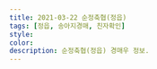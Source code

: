 ```yaml
---
title: 2021-03-22 순정축협(정읍)
tags: [정읍, 송아지경매, 친자확인]
style: 
color: 
description: 순정축협(정읍) 경매우 정보.
---
```


